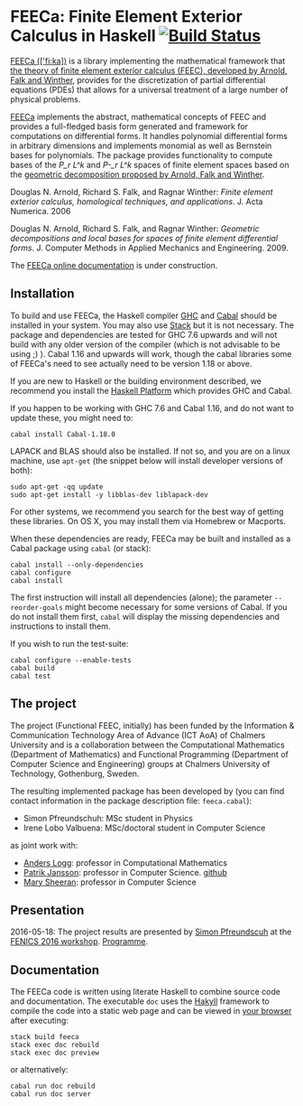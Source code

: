 # FEECa: Finite Element Exterior Calculus in Haskell [![Build Status](https://travis-ci.org/Airini/FEECa.svg?branch=master)](https://travis-ci.org/Airini/FEECa)

[FEECa (\['fi:ka\])](https://en.wikipedia.org/wiki/Fika_(Sweden)) is a library
implementing the mathematical framework that [the theory of finite element
exterior calculus (FEEC), developed by Arnold, Falk and Winther][arnold1],
provides for the discretization of partial differential equations (PDEs) that
allows for a universal treatment of a large number of physical problems.

[FEECa][docu] implements the abstract, mathematical concepts of FEEC and
provides a full-fledged basis form generated and framework for computations on
differential forms. It handles polynomial differential forms in arbitrary
dimensions and implements monomial as well as Bernstein bases for polynomials.
The package provides functionality to compute bases of the *P_r L^k* and
*P-_r L^k* spaces of finite element spaces based on the [geometric decomposition
proposed by Arnold, Falk and Winther][arnold2].

[arnold1]: http://dx.doi.org/10.1017/S0962492906210018
Douglas N. Arnold, Richard S. Falk, and Ragnar Winther: *Finite element exterior
calculus, homological techniques, and applications*. J. Acta Numerica. 2006

[arnold2]: http://dx.doi.org/10.1016/j.cma.2008.12.017
Douglas N. Arnold, Richard S. Falk, and Ragnar Winther: *Geometric
decompositions and local bases for spaces of finite element differential forms*.
J. Computer Methods in Applied Mechanics and Engineering. 2009.

[docu]: http://Airini.github.io/FEECa "Online documentation! (in the making)"
The [FEECa online documentation][docu] is under construction.


## Installation

To build and use FEECa, the Haskell compiler [GHC][ghc] and [Cabal][cabal]
should be installed in your system. You may also use [Stack][stack] but it is
not necessary. The package and dependencies are tested for GHC 7.6 upwards and
will not build with any older version of the compiler (which is not advisable
to be using ;) ). Cabal 1.16 and upwards will work, though the cabal libraries
some of FEECa's need to see actually need to be version 1.18 or above.

If you are new to Haskell or the building environment described, we recommend
you install the [Haskell Platform][hplatform] which provides GHC and Cabal.

If you happen to be working with GHC 7.6 and Cabal 1.16, and do not want to
update these, you might need to:

```
cabal install Cabal-1.18.0
```

LAPACK and BLAS should also be installed. If not so, and you are on a linux
machine, use `apt-get` (the snippet below will install developer versions of
both):

```
sudo apt-get -qq update
sudo apt-get install -y libblas-dev liblapack-dev
```

For other systems, we recommend you search for the best way of getting these
libraries. On OS X, you may install them via Homebrew or Macports.

When these dependencies are ready, FEECa may be built and installed as a Cabal
package using `cabal` (or stack):

```
cabal install --only-dependencies
cabal configure
cabal install
```

The first instruction will install all dependencies (alone); the parameter
`--reorder-goals` might become necessary for some versions of Cabal. If you do
not install them first, `cabal` will display the missing dependencies and
instructions to install them.


If you wish to run the test-suite:
```
cabal configure --enable-tests
cabal build
cabal test
```


[ghc]:  https://www.haskell.org/ghc/

[cabal]: https://www.haskell.org/cabal/

[stack]: https://docs.haskellstack.org/en/stable/README/

[hplatform]: https://www.haskell.org/platform/


## The project

The project (Functional FEEC, initially) has been funded by the Information &
Communication Technology Area of Advance (ICT AoA) of Chalmers University and
is a collaboration between the Computational Mathematics (Department of
Mathematics) and Functional Programming (Department of Computer Science and
Engineering) groups at Chalmers University of Technology, Gothenburg, Sweden.

The resulting implemented package has been developed by (you can find contact
information in the package description file: `feeca.cabal`):
- Simon Pfreundschuh: MSc student in Physics
- Irene Lobo Valbuena: MSc/doctoral student in Computer Science

as joint work with:
- [Anders Logg](http://www.logg.org/anders): professor in Computational
  Mathematics
- [Patrik Jansson](https://www.chalmers.se/en/staff/Pages/patrik-jansson.aspx):
  professor in Computer Science. [github](https://github.com/patrikja)
- [Mary Sheeran](http://www.cse.chalmers.se/~ms): professor in Computer Science

## Presentation

2016-05-18: The project results are presented by
[Simon Pfreundscuh](http://easychair.org/smart-program/FEniCS'16/person11.html)
at the
[FENICS 2016 workshop](http://fenicsproject.org/featured/2016/fenics16_oslo.html).
[Programme](http://easychair.org/smart-program/FEniCS'16/2016-05-18.html#talk:23321).

## Documentation

The FEECa code is written using literate Haskell to combine source code and
documentation. The executable `doc` uses the
[Hakyll](https://jaspervdj.be/hakyll/) framework to compile the code into a
static web page and can be viewed in [your browser](localhost:8000) after
executing:

```
stack build feeca
stack exec doc rebuild
stack exec doc preview
```

or alternatively:

```
cabal run doc rebuild
cabal run doc server
```

